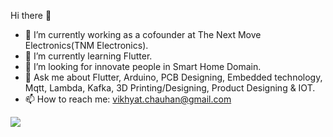 <div class="bg-gray-dark">
  
  Hi there 👋

- 🏢 I’m currently working as a cofounder at The Next Move Electronics(TNM Electronics).
- 🌱 I’m currently learning Flutter.
- 🤔 I’m looking for innovate people in Smart Home Domain.
- 💬 Ask me about Flutter, Arduino, PCB Designing, Embedded technology, Mqtt, Lambda, Kafka, 3D Printing/Designing, Product Designing & IOT.
- 📫 How to reach me: vikhyat.chauhan@gmail.com

<img src = "https://github-readme-stats.vercel.app/api?username=Vikhyat-Chauhan&&show_icons=true&title_color=ffffff&icon_color=7cccbf&text_color=daf7dc&bg_color=3d4554">


</div>




